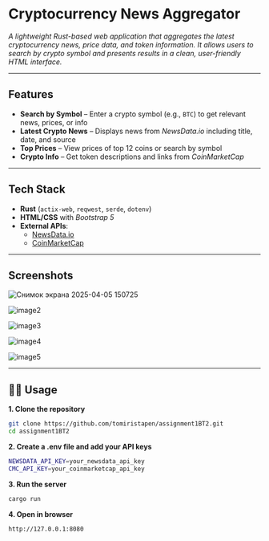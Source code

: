#  **Cryptocurrency News Aggregator**

*A lightweight Rust-based web application that aggregates the latest cryptocurrency news, price data, and token information. It allows users to search by crypto symbol and presents results in a clean, user-friendly HTML interface.*

---

##  **Features**

-  **Search by Symbol** – Enter a crypto symbol (e.g., `BTC`) to get relevant news, prices, or info  
-  **Latest Crypto News** – Displays news from *NewsData.io* including title, date, and source  
-  **Top Prices** – View prices of top 12 coins or search by symbol  
-  **Crypto Info** – Get token descriptions and links from *CoinMarketCap*   

---

##  **Tech Stack**

- **Rust** (`actix-web`, `reqwest`, `serde`, `dotenv`)  
- **HTML/CSS** with *Bootstrap 5*  
- **External APIs**:  
  - [NewsData.io](https://newsdata.io/)  
  - [CoinMarketCap](https://coinmarketcap.com/)  

---

##  **Screenshots**

>

![Снимок экрана 2025-04-05 150725](https://github.com/user-attachments/assets/d7f7c3f4-1c6e-442c-846f-da6f3c9eb3c3)

![image2](https://github.com/user-attachments/assets/273a30e4-bce8-4942-b8b9-de5adf93b51c)

![image3](https://github.com/user-attachments/assets/252d1197-da20-4974-bc78-e367e0687b91)

![image4](https://github.com/user-attachments/assets/6843331d-aed6-475a-9084-4d494cab47e9)

![image5](https://github.com/user-attachments/assets/816bb6a0-eb80-44ac-b6d1-b713dd8987b1)


---

## 🧑‍💻 **Usage**

**1. Clone the repository**
```bash
git clone https://github.com/tomiristapen/assignment1BT2.git
cd assignment1BT2
```
**2. Create a .env file and add your API keys**
```bash
NEWSDATA_API_KEY=your_newsdata_api_key
CMC_API_KEY=your_coinmarketcap_api_key
```

**3. Run the server**
```bash
cargo run
```

**4. Open in browser**
```bash
http://127.0.0.1:8080
```

